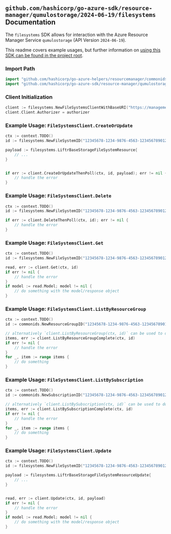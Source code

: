 
## `github.com/hashicorp/go-azure-sdk/resource-manager/qumulostorage/2024-06-19/filesystems` Documentation

The `filesystems` SDK allows for interaction with the Azure Resource Manager Service `qumulostorage` (API Version `2024-06-19`).

This readme covers example usages, but further information on [using this SDK can be found in the project root](https://github.com/hashicorp/go-azure-sdk/tree/main/docs).

### Import Path

```go
import "github.com/hashicorp/go-azure-helpers/resourcemanager/commonids"
import "github.com/hashicorp/go-azure-sdk/resource-manager/qumulostorage/2024-06-19/filesystems"
```


### Client Initialization

```go
client := filesystems.NewFileSystemsClientWithBaseURI("https://management.azure.com")
client.Client.Authorizer = authorizer
```


### Example Usage: `FileSystemsClient.CreateOrUpdate`

```go
ctx := context.TODO()
id := filesystems.NewFileSystemID("12345678-1234-9876-4563-123456789012", "example-resource-group", "fileSystemValue")

payload := filesystems.LiftrBaseStorageFileSystemResource{
	// ...
}


if err := client.CreateOrUpdateThenPoll(ctx, id, payload); err != nil {
	// handle the error
}
```


### Example Usage: `FileSystemsClient.Delete`

```go
ctx := context.TODO()
id := filesystems.NewFileSystemID("12345678-1234-9876-4563-123456789012", "example-resource-group", "fileSystemValue")

if err := client.DeleteThenPoll(ctx, id); err != nil {
	// handle the error
}
```


### Example Usage: `FileSystemsClient.Get`

```go
ctx := context.TODO()
id := filesystems.NewFileSystemID("12345678-1234-9876-4563-123456789012", "example-resource-group", "fileSystemValue")

read, err := client.Get(ctx, id)
if err != nil {
	// handle the error
}
if model := read.Model; model != nil {
	// do something with the model/response object
}
```


### Example Usage: `FileSystemsClient.ListByResourceGroup`

```go
ctx := context.TODO()
id := commonids.NewResourceGroupID("12345678-1234-9876-4563-123456789012", "example-resource-group")

// alternatively `client.ListByResourceGroup(ctx, id)` can be used to do batched pagination
items, err := client.ListByResourceGroupComplete(ctx, id)
if err != nil {
	// handle the error
}
for _, item := range items {
	// do something
}
```


### Example Usage: `FileSystemsClient.ListBySubscription`

```go
ctx := context.TODO()
id := commonids.NewSubscriptionID("12345678-1234-9876-4563-123456789012")

// alternatively `client.ListBySubscription(ctx, id)` can be used to do batched pagination
items, err := client.ListBySubscriptionComplete(ctx, id)
if err != nil {
	// handle the error
}
for _, item := range items {
	// do something
}
```


### Example Usage: `FileSystemsClient.Update`

```go
ctx := context.TODO()
id := filesystems.NewFileSystemID("12345678-1234-9876-4563-123456789012", "example-resource-group", "fileSystemValue")

payload := filesystems.LiftrBaseStorageFileSystemResourceUpdate{
	// ...
}


read, err := client.Update(ctx, id, payload)
if err != nil {
	// handle the error
}
if model := read.Model; model != nil {
	// do something with the model/response object
}
```
